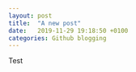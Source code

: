 ```yaml
---
layout: post
title:  "A new post"
date:   2019-11-29 19:18:50 +0100
categories: Github blogging
---
```


Test